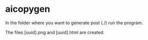 # aicopygen
In the folder where you want to generate post (./) run the program.

The files [uuid].png and [uuid].html are created.